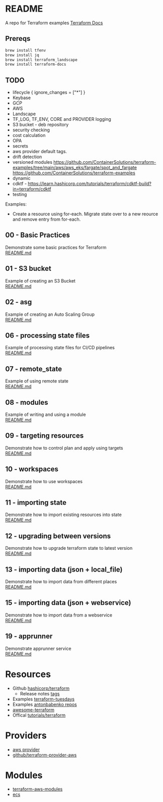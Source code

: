 # README 
A repo for Terraform examples 
[Terraform Docs](https://www.terraform.io/)

## Prereqs 

```sh
brew install tfenv
brew install jq
brew install terraform_landscape 
brew install terraform-docs
```

## TODO
*  lifecycle {
    ignore_changes = ["*"]
  }
* Keybase
* GCP 
* AWS
* Landscape
* TF_LOG, TF_ENV, CORE and PROVIDER logging
* S3 bucket - deb repository
* security checking
* cost calculation
* OPA
* secrets
* aws provider default tags.
* drift detection
* versioned modules
https://github.com/ContainerSolutions/terraform-examples/tree/main/aws/aws_eks/fargate/spot_and_fargate
https://github.com/ContainerSolutions/terraform-examples
* dynamic 
* cdktf - https://learn.hashicorp.com/tutorials/terraform/cdktf-build?in=terraform/cdktf
* testing

Examples:
* Create a resource using for-each.  Migrate state over to a new reource and remove entry from for-each.


## 00 - Basic Practices
Demonstrate some basic practices for Terraform  
[README.md](00_basic_practices/README.md)  

## 01 - S3 bucket
Example of creating an S3 Bucket  
[README.md](01_s3_bucket/README.md)  

## 02 - asg
Example of creating an Auto Scaling Group  
[README.md](02_asg/README.md)  

## 06 - processing state files 
Example of processing state files for CI/CD pipelines  
[README.md](06_processing_state_files/README.md)  

## 07 - remote_state
Example of using remote state   
[README.md](07_remote_state/README.md)  

## 08 - modules
Example of writing and using a module  
[README.md](08_modules/README.md)  

## 09 - targeting resources 
Demonstrate how to control plan and apply using targets   
[README.md](09_targeting_resources/README.md)

## 10 - workspaces
Demonstrate how to use workspaces  
[README.md](10_workspaces/README.md)  

## 11 - importing state
Demonstrate how to import existing resources into state  
[README.md](11_importing_state/README.md)  

## 12 - upgrading between versions
Demonstrate how to upgrade terraform state to latest version  
[README.md](12_upgrading/README.md)  

## 13 - importing data (json + local_file)
Demonstrate how to import data from different places  
[README.md](13_importing_data/README.md)  

## 15 - importing data (json + webservice)
Demonstrate how to import data from a webservice  
[README.md](15_importing_webservice/README.md) 

## 19 - apprunner
Demonstrate apprunner service  
[README.md](15_importing_webservice/README.md) 

# Resources
* Github [hashicorp/terraform](https://github.com/hashicorp/terraform)  
  * Release notes [tags](https://github.com/hashicorp/terraform/tags)  
* Examples [terraform-tuesdays](https://github.com/ned1313/terraform-tuesdays)  
* Examples [antonbabenko repos](https://github.com/antonbabenko?tab=repositories)  
* [awesome-terraform](https://github.com/antonbabenko/awesome-terraform)  
* Offical [tutorials/terraform](https://learn.hashicorp.com/tutorials/terraform)  


# Providers 
* [aws provider](https://registry.terraform.io/providers/hashicorp/aws/latest/docs)  
* [github/terraform-provider-aws](https://github.com/hashicorp/terraform-provider-aws)  

# Modules
* [terraform-aws-modules](https://registry.terraform.io/namespaces/terraform-aws-modules)  
* [ecs](https://registry.terraform.io/modules/terraform-aws-modules/ecs/aws/latest)  